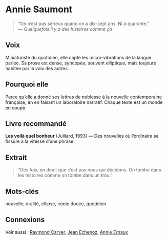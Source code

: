 # Annie Saumont

> “On n’est pas sérieux quand on a dix-sept ans. Ni à quarante.”  
> — *Quelquefois il y a des histoires comme ça*  

## Voix
Miniaturiste du quotidien, elle capte les micro-vibrations de la langue parlée. Sa prose est dense, syncopée, souvent elliptique, mais toujours habitée par la voix des autres.

## Pourquoi elle
Parce qu’elle a donné ses lettres de noblesse à la nouvelle contemporaine française, en en faisant un laboratoire narratif. Chaque texte est un monde en coupe.

## Livre recommandé
**Les voilà quel bonheur** (Julliard, 1993) — Des nouvelles où l’ordinaire se fissure à la vitesse d’une phrase.

## Extrait

> “Des fois, on dirait que c’est pas nous qui décidons. On tombe dans les histoires comme on tombe dans un trou.”

## Mots-clés
nouvelle, oralité, ellipse, ironie douce, quotidien

## Connexions
Voir aussi : [Raymond Carver](../International/Raymond-Carver.md), [Jean Echenoz](../france/Jean-Echenoz.md), [Annie Ernaux](../france/Annie-Ernaux.md)

